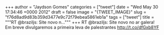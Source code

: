 
+++
author = "Jaydson Gomes"
categories = ["tweet"]
date = "Wed May 30 17:34:46 +0000 2012"
draft = false
image = "{TWEET_IMAGE}"
slug = "f76d8ad9d83b359d3477e9c72f79ebea5861eb1a"
tags = ["tweet"]
title = """RT @braziljs: Site novo n..."""
+++
RT @braziljs: Site novo no ar galera! Em breve divulgaremos a primeira leva de palestrantes http://t.co/dfGxb8YF
